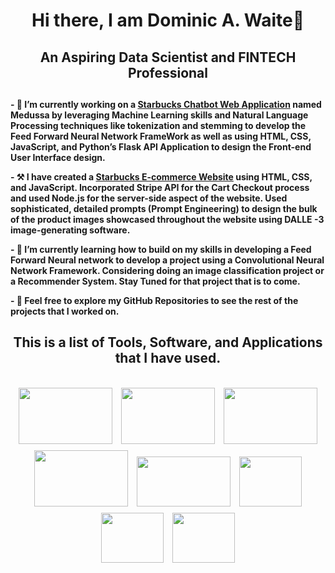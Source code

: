 <div align="center"><h1>Hi there, I am Dominic A. Waite👋</h1></div>

<div align = "center"><h2>An Aspiring Data Scientist and FINTECH Professional<h2></div>

**- 🔭 I’m currently working on a [Starbucks Chatbot Web Application](https://www.youtube.com/watch?v=64LHlNL-w3o) named Medussa by leveraging Machine Learning skills and Natural Language Processing techniques like tokenization and stemming to develop the Feed Forward Neural Network FrameWork as well as using HTML, CSS, JavaScript, and Python’s Flask API Application to design the Front-end User Interface design.**

**- ⚒️ I have created a [Starbucks E-commerce Website](https://www.youtube.com/watch?v=qoFOY9T3spA) using HTML, CSS, and JavaScript. Incorporated Stripe API for the Cart Checkout process and used Node.js for the server-side aspect of the website. Used sophisticated, detailed prompts (Prompt Engineering) to design the bulk of the product images showcased throughout the website using DALLE -3 image-generating software.**

**- 🌱 I’m currently learning how to build on my skills in developing a Feed Forward Neural network to develop a project using a Convolutional Neural Network Framework. Considering doing an image classification project or a Recommender System. Stay Tuned for that project that is to come.**

**- 🚀 Feel free to explore my GitHub Repositories to see the rest of the projects that I worked on.**


<div align = "center"><h2>This is a list of Tools, Software, and Applications that I have used.<h2></div>

<div align="center">
  <img src="https://blogger.googleusercontent.com/img/a/AVvXsEj_KiTZmTMb-vgMM4cd_22DQZ6Kw-G4lYFdNuDg61JbcBrEBk-NX19fjzNmyI5IJ3qL8OAG5YPwLcZ8t06i1VZJTzFeUJS_IDhuv9l1YiZQ0O1EJn6gQRf0hgl2yxM0uwOM1JbXKwGuQdvNisqOofTpUf3LfHzF25DcLEpaRmwinyfZLQXMGEaxRQ_iossL=w72-h72" alt="" style="width: 150px; height: 90px; margin: 5px;">
  <img src="https://blogger.googleusercontent.com/img/a/AVvXsEhf_MfLh8J0nLUO4cIGiiw27ZKFvzNN4F9prohFetpRvK6qqiN8w5kNP21jhQKWV60_mbQ3R6bvJ3RnZyxlAWmrk460_5mRZUgIeVUTqngZx7bkx8EpNeU_asHVm83PYZpIBcAJDY1icOgE14QJiy6kug4zec1xZNAkdlrM16TK0z1jD-_0v3gydRe9Bgmm=w634-h276" alt="" style="width: 150px; height: 90px; margin: 5px;">
  <img src="https://blogger.googleusercontent.com/img/a/AVvXsEgX5KtK22bn8mirdoFxoOufgm_Tgn-BnIIGt_jpKbQh5TZBQsLe-g_0BL4IjlyF8xzYQOHq_yT0k_m3XNhs2NWegQv75QCJwJnU0R7Jy9Qt9sSthJTbfF5ZLkU1elLGQGB4cK5y2c4L4Pc5eNDLUJHgO6MSqUSGj12rYMDLBL8iUI1rqy6HuNJLUn5Z7P7p=w308-h136" alt="" style="width: 150px; height: 90px; margin: 5px;">
  <img src="https://blogger.googleusercontent.com/img/a/AVvXsEihhIBN_X6NqBoFgrxriQhVk9FWFamWnerfIpI59MXAVQUNFnds8gS1m4ZF0V2CSoDKkmrNRtQ7nQcYjzsmkaCycj6DDl1apsvVdPpJ6vZ6g-VDK_YMv7uT3hFQ1UKPA1VP9-GQKIdxP2udt6bcdoswqnH6dY-QQ8BRxVBPsVbhshwxIP5mnav-Bh6bEAF0=w192-h190" alt="" style="width: 150px; height: 90px; margin: 5px;">
  <img src="https://blogger.googleusercontent.com/img/a/AVvXsEhIQC_XDfTRW4L-HHpvwc7_7-CJFKBYFSSapCM_MPJWRu2FDd_8C0cwWrMH1VbyWjDn_6yZwKUIYHSveF_XRUV3R3w6LCqulDBQsnuJ2zQwExxMMuhyegZ0saRhRb5lCieV719gj6Eqwtaalzzs7QYtyE2WJo-QhE3D9z2ofZC3X5_f01KduRax7w9krXoZ=w284-h142" alt="" style="width: 150px; height: 80px; margin: 5px;">
  <img src="https://blogger.googleusercontent.com/img/a/AVvXsEi2cxr5sOknJuzdAk7Xf99XNVSzbllfiME60Ua7wG146_RhnBWIK_mb4xZmAfiECFuZS78nSVO1_DwBZb5I2yIT7BybYBe9ASIYFWfsaTnUZF3IMrgtzCzS9hM3V0fNo_bkvhl7ig4U_30w3vfOCKoq2d4sU3KrsH8fADnQfL_MN7DjZqBhg_npUEP_YQiO=w118-h118" alt="" style="width: 100px; height: 80px; margin: 5px;">
  <img src="https://blogger.googleusercontent.com/img/a/AVvXsEhdhbgAcNUEZHgMT8DPTrFlXozLBkBsTDv1RY5BtT2eGZqglAcpDUPIvBxlBnrt3Vcucs6xZddcyw9TL68TE2J0KlXYi2Y2grTgAjhBrCwpOpkSdWfyvK-F8eepBzhHE2dwEWBG-LkTKUZwRJqY1oFtSHMUqhG-9Hgi6QKBWhtOg08E0Fg7qD3JftVeDoCu" alt="" style="width: 100px; height: 80px; margin: 5px;">
  <img src="https://blogger.googleusercontent.com/img/a/AVvXsEiD7-0uZqwky95jrU7t6JwOFg8iVgE1EDS8JFWjnJs3PRpII32JKDy0_6UE1Pa3jlYTzBlASEkftsJMlBFNqEnRHb-vSsYWko3XqVfTqwzj1LEwNxD5oOIn90I12ea7m7bUV-2G4jl-rPczgDH6uQCSk9xzP1aIAHGWskv4Gckj_Wk-ObZlbu0giKUGQaSB" alt="" style="width: 100px; height: 80px; margin: 5px;">
</div>
